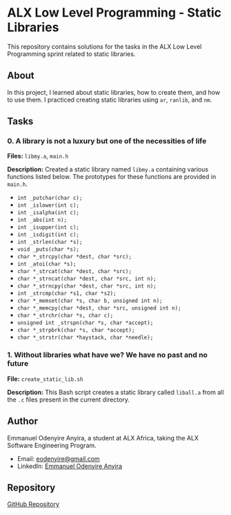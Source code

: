 # ALX Low Level Programming - Static Libraries

This repository contains solutions for the tasks in the ALX Low Level Programming sprint related to static libraries.

## About

In this project, I learned about static libraries, how to create them, and how to use them. I practiced creating static libraries using `ar`, `ranlib`, and `nm`.

## Tasks

### 0. A library is not a luxury but one of the necessities of life

**Files:** `libmy.a`, `main.h`

**Description:** Created a static library named `libmy.a` containing various functions listed below. The prototypes for these functions are provided in `main.h`.

- `int _putchar(char c);`
- `int _islower(int c);`
- `int _isalpha(int c);`
- `int _abs(int n);`
- `int _isupper(int c);`
- `int _isdigit(int c);`
- `int _strlen(char *s);`
- `void _puts(char *s);`
- `char *_strcpy(char *dest, char *src);`
- `int _atoi(char *s);`
- `char *_strcat(char *dest, char *src);`
- `char *_strncat(char *dest, char *src, int n);`
- `char *_strncpy(char *dest, char *src, int n);`
- `int _strcmp(char *s1, char *s2);`
- `char *_memset(char *s, char b, unsigned int n);`
- `char *_memcpy(char *dest, char *src, unsigned int n);`
- `char *_strchr(char *s, char c);`
- `unsigned int _strspn(char *s, char *accept);`
- `char *_strpbrk(char *s, char *accept);`
- `char *_strstr(char *haystack, char *needle);`

### 1. Without libraries what have we? We have no past and no future

**File:** `create_static_lib.sh`

**Description:** This Bash script creates a static library called `liball.a` from all the `.c` files present in the current directory.

## Author

Emmanuel Odenyire Anyira, a student at ALX Africa, taking the ALX Software Engineering Program.

- Email: eodenyire@gmail.com
- LinkedIn: [Emmanuel Odenyire Anyira](https://www.linkedin.com/in/emmanuelodenyire/)

## Repository

[GitHub Repository](https://github.com/eodenyire/alx-low_level_programming)

